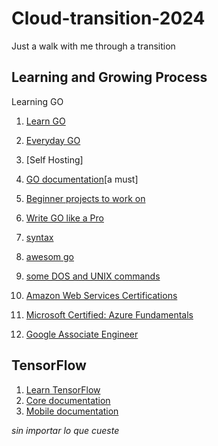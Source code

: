  # Cloud-transition-2024
Just a walk with me through a transition
## Learning and Growing Process

Learning GO
1. [Learn GO](https://go.dev/tour/welcome/1)
2. [Everyday GO](https://openfaas.gumroad.com/l/everyday-golang?layout=profile)
3. [Self Hosting]
4. [GO documentation](https://go.dev/doc/tutorial/create-module)[a must]
5. [Beginner projects to work on](https://medium.com/javarevisited/10-projects-you-can-build-to-learn-golang-in-2023-ca48a8de8714)
6. [Write GO like a Pro](https://levelup.gitconnected.com/write-go-like-a-senior-engineer-eee7f03a1883)
7. [syntax](https://www.w3schools.com/go/go_constants.php)
8. [awesom go](https://github.com/avelino/awesome-go)
9. [some DOS and UNIX commands](https://static-bcrf.biochem.wisc.edu/tutorials/unix/basic_unix/dos_and_unix_commands.html)

10. [Amazon Web Services Certifications](https://aws.amazon.com/certification/certified-solutions-architect-associate/)
11. [Microsoft Certified: Azure Fundamentals](https://learn.microsoft.com/en-us/credentials/certifications/azure-fundamentals/)
12. [Google Associate Engineer](https://www.udemy.com/course/google-cloud-certification-associate-cloud-engineer/)


## TensorFlow
1. [Learn TensorFlow](https://www.udacity.com/course/intro-to-tensorflow-for-deep-learning--ud187)
2. [Core documentation](https://www.tensorflow.org/learn)
3. [Mobile documentation](https://www.tensorflow.org/lite)

*sin importar lo que cueste*
